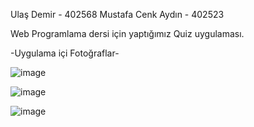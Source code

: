 Ulaş Demir - 402568
Mustafa Cenk Aydın - 402523

Web Programlama dersi için yaptığımız Quiz uygulaması.

-Uygulama içi Fotoğraflar-

![image](https://github.com/ulasdemir472/Quiz-App/assets/92229764/2aa6454f-438c-48e1-88fa-0f96d6eca7b1)

![image](https://github.com/ulasdemir472/Quiz-App/assets/92229764/2b23af64-707b-41d7-a01f-e70bf64ebabd)

![image](https://github.com/ulasdemir472/Quiz-App/assets/92229764/09d24ad8-fff4-4117-b9f7-e9af1a581f6e)


